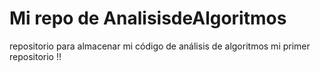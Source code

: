 # Mi repo de AnalisisdeAlgoritmos
repositorio para almacenar mi código de análisis de algoritmos
mi primer repositorio !!